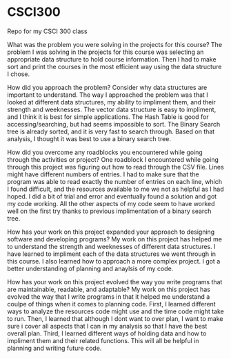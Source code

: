 # CSCI300
Repo for my CSCI 300 class

What was the problem you were solving in the projects for this course?
The problem I was solving in the projects for this course was selecting an appropriate data structure to hold course information. Then I had to make sort and print the courses in the most efficient way using the data structure I chose. 

How did you approach the problem? Consider why data structures are important to understand.
The way I approached the problem was that I looked at different data structures, my ability to impliment them, and their strength and weeknesses. The vector data structure is easy to impliment, and I think it is best for simple applications. The Hash Table is good for accessing/searching, but had seems impossible to sort. The Binary Search tree is already sorted, and it is very fast to search through. Based on that analysis, I thought it was best to use a binary search tree.


How did you overcome any roadblocks you encountered while going through the activities or project?
One roadblock I encountered while going through this project was figuring out how to read through the CSV file. Lines might have different numbers of entries. I had to make sure that the program was able to read exactly the number of entries on each line, which I found difficult, and the resources available to me we not as helpful as I had hoped. I did a bit of trial and error and eventually found a solution and got my code working. All the other aspects of my code seem to have worked well on the first try thanks to previous implimentation of a binary search tree.


How has your work on this project expanded your approach to designing software and developing programs?
My work on this project has helped me to understand the strength and weeknesses of different data structures. I have learned to impliment each of the data structures we went through in this course. I also learned how to approach a more complex project. I got a better understanding of planning and anaylsis of my code. 


How has your work on this project evolved the way you write programs that are maintainable, readable, and adaptable?
My work on this project has evolved the way that I write programs in that it helped me understand a coulpe of things when it comes to planning code. First, I learned different ways to analyze the resources code might use and the time code might take to run. Then, I learned that although I dont want to over plan, I want to make sure i cover all aspects that I can in my analysis so that I have the best overall plan. Third, I learned different ways of holding data and how to impliment them and their related functions. This will all be helpful in planning and writing future code. 
